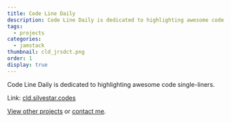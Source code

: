 ```yaml
---
title: Code Line Daily
description: Code Line Daily is dedicated to highlighting awesome code single-liners.
tags:
  - projects
categories:
  - jamstack
thumbnail: cld_jrsdct.png
order: 1
display: true
---
```


Code Line Daily is dedicated to highlighting awesome code single-liners.

Link: [cld.silvestar.codes](//cld.silvestar.codes)

[View other projects](/side-projects/) or [contact me](/contact/).
